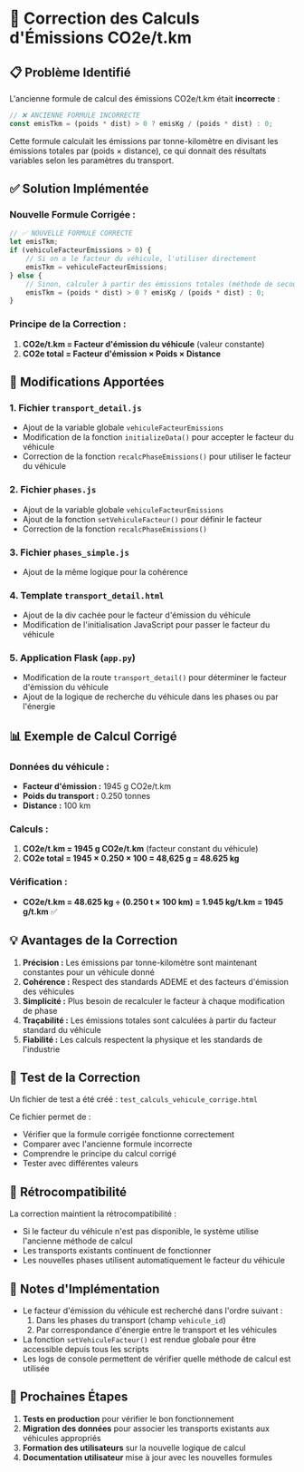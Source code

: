 # 🚛 Correction des Calculs d'Émissions CO2e/t.km

## 📋 Problème Identifié

L'ancienne formule de calcul des émissions CO2e/t.km était **incorrecte** :

```javascript
// ❌ ANCIENNE FORMULE INCORRECTE
const emisTkm = (poids * dist) > 0 ? emisKg / (poids * dist) : 0;
```

Cette formule calculait les émissions par tonne-kilomètre en divisant les émissions totales par (poids × distance), ce qui donnait des résultats variables selon les paramètres du transport.

## ✅ Solution Implémentée

### **Nouvelle Formule Corrigée :**

```javascript
// ✅ NOUVELLE FORMULE CORRECTE
let emisTkm;
if (vehiculeFacteurEmissions > 0) {
    // Si on a le facteur du véhicule, l'utiliser directement
    emisTkm = vehiculeFacteurEmissions;
} else {
    // Sinon, calculer à partir des émissions totales (méthode de secours)
    emisTkm = (poids * dist) > 0 ? emisKg / (poids * dist) : 0;
}
```

### **Principe de la Correction :**

1. **CO2e/t.km = Facteur d'émission du véhicule** (valeur constante)
2. **CO2e total = Facteur d'émission × Poids × Distance**

## 🔧 Modifications Apportées

### **1. Fichier `transport_detail.js`**
- Ajout de la variable globale `vehiculeFacteurEmissions`
- Modification de la fonction `initializeData()` pour accepter le facteur du véhicule
- Correction de la fonction `recalcPhaseEmissions()` pour utiliser le facteur du véhicule

### **2. Fichier `phases.js`**
- Ajout de la variable globale `vehiculeFacteurEmissions`
- Ajout de la fonction `setVehiculeFacteur()` pour définir le facteur
- Correction de la fonction `recalcPhaseEmissions()`

### **3. Fichier `phases_simple.js`**
- Ajout de la même logique pour la cohérence

### **4. Template `transport_detail.html`**
- Ajout de la div cachée pour le facteur d'émission du véhicule
- Modification de l'initialisation JavaScript pour passer le facteur du véhicule

### **5. Application Flask (`app.py`)**
- Modification de la route `transport_detail()` pour déterminer le facteur d'émission du véhicule
- Ajout de la logique de recherche du véhicule dans les phases ou par l'énergie

## 📊 Exemple de Calcul Corrigé

### **Données du véhicule :**
- **Facteur d'émission :** 1945 g CO2e/t.km
- **Poids du transport :** 0.250 tonnes
- **Distance :** 100 km

### **Calculs :**
1. **CO2e/t.km = 1945 g CO2e/t.km** (facteur constant du véhicule)
2. **CO2e total = 1945 × 0.250 × 100 = 48,625 g = 48.625 kg**

### **Vérification :**
- **CO2e/t.km = 48.625 kg ÷ (0.250 t × 100 km) = 1.945 kg/t.km = 1945 g/t.km** ✅

## 💡 Avantages de la Correction

1. **Précision :** Les émissions par tonne-kilomètre sont maintenant constantes pour un véhicule donné
2. **Cohérence :** Respect des standards ADEME et des facteurs d'émission des véhicules
3. **Simplicité :** Plus besoin de recalculer le facteur à chaque modification de phase
4. **Traçabilité :** Les émissions totales sont calculées à partir du facteur standard du véhicule
5. **Fiabilité :** Les calculs respectent la physique et les standards de l'industrie

## 🧪 Test de la Correction

Un fichier de test a été créé : `test_calculs_vehicule_corrige.html`

Ce fichier permet de :
- Vérifier que la formule corrigée fonctionne correctement
- Comparer avec l'ancienne formule incorrecte
- Comprendre le principe du calcul corrigé
- Tester avec différentes valeurs

## 🔄 Rétrocompatibilité

La correction maintient la rétrocompatibilité :
- Si le facteur du véhicule n'est pas disponible, le système utilise l'ancienne méthode de calcul
- Les transports existants continuent de fonctionner
- Les nouvelles phases utilisent automatiquement le facteur du véhicule

## 📝 Notes d'Implémentation

- Le facteur d'émission du véhicule est recherché dans l'ordre suivant :
  1. Dans les phases du transport (champ `vehicule_id`)
  2. Par correspondance d'énergie entre le transport et les véhicules
- La fonction `setVehiculeFacteur()` est rendue globale pour être accessible depuis tous les scripts
- Les logs de console permettent de vérifier quelle méthode de calcul est utilisée

## 🎯 Prochaines Étapes

1. **Tests en production** pour vérifier le bon fonctionnement
2. **Migration des données** pour associer les transports existants aux véhicules appropriés
3. **Formation des utilisateurs** sur la nouvelle logique de calcul
4. **Documentation utilisateur** mise à jour avec les nouvelles formules














